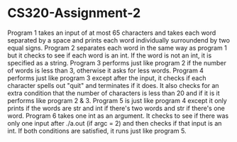 # CS320-Assignment-2
Program 1 takes an input of at most 65 characters and takes each word separated by a space and prints each word individually surroundend by two equal signs. Program 2 separates each word in the same way as program 1 but it checks to see if each word is an int. If the word is not an int, it is specified as a string. Program 3 performs just like program 2 if the number of words is less than 3, otherwise it asks for less words. Program 4 performs just like program 3 except after the input, it checks if each character spells out "quit" and terminates if it does. It also checks for an extra condition that the number of characters is less than 20 and if it is it performs like program 2 & 3. Program 5 is just like program 4 except it only prints if the words are str and int if there's two words and str if there's one word. Program 6 takes one int as an argument. It checks to see if there was only one input after ./a.out (if argc = 2) and then checks if that input is an int. If both conditions are satisfied, it runs just like program 5.

